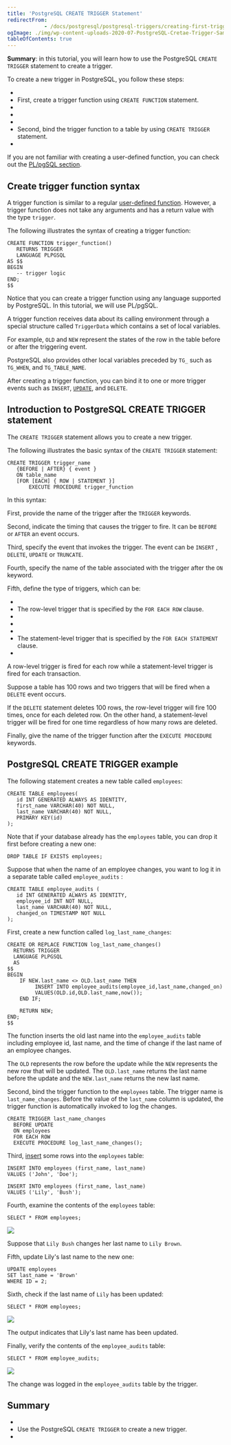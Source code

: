 ```yaml
---
title: 'PostgreSQL CREATE TRIGGER Statement'
redirectFrom: 
            - /docs/postgresql/postgresql-triggers/creating-first-trigger-postgresql/
ogImage: ./img/wp-content-uploads-2020-07-PostgreSQL-Cretae-Trigger-Sample-Table.png
tableOfContents: true
---
```



**Summary**: in this tutorial, you will learn how to use the PostgreSQL `CREATE TRIGGER` statement to create a trigger.





To create a new trigger in PostgreSQL, you follow these steps:





- 
- First, create a trigger function using `CREATE FUNCTION` statement.
- 
-
- 
- Second, bind the trigger function to a table by using `CREATE TRIGGER` statement.
- 





If you are not familiar with creating a user-defined function, you can check out the [PL/pgSQL section](https://www.postgresqltutorial.com/postgresql-stored-procedures/ "PostgreSQL Stored Procedures").





## Create trigger function syntax





A trigger function is similar to a regular [user-defined function](https://www.postgresqltutorial.com/postgresql-plpgsql/postgresql-create-function/). However, a trigger function does not take any arguments and has a return value with the type `trigger`.





The following illustrates the syntax of creating a trigger function:





```
CREATE FUNCTION trigger_function()
   RETURNS TRIGGER
   LANGUAGE PLPGSQL
AS $$
BEGIN
   -- trigger logic
END;
$$
```





Notice that you can create a trigger function using any language supported by PostgreSQL. In this tutorial, we will use PL/pgSQL.





A trigger function receives data about its calling environment through a special structure called `TriggerData` which contains a set of local variables.





For example, `OLD` and `NEW` represent the states of the row in the table before or after the triggering event.





PostgreSQL also provides other local variables preceded by `TG_` such as `TG_WHEN`, and `TG_TABLE_NAME`.





After creating a trigger function, you can bind it to one or more trigger events such as `INSERT`, [`UPDATE`](/docs/postgresql/postgresql-update), and `DELETE`.





## Introduction to PostgreSQL CREATE TRIGGER statement





The `CREATE TRIGGER` statement allows you to create a new trigger.





The following illustrates the basic syntax of the `CREATE TRIGGER` statement:





```
CREATE TRIGGER trigger_name
   {BEFORE | AFTER} { event }
   ON table_name
   [FOR [EACH] { ROW | STATEMENT }]
       EXECUTE PROCEDURE trigger_function
```





In this syntax:





First, provide the name of the trigger after the `TRIGGER` keywords.





Second, indicate the timing that causes the trigger to fire. It can be `BEFORE` or `AFTER` an event occurs.





Third, specify the event that invokes the trigger. The event can be `INSERT` , `DELETE`, `UPDATE` or `TRUNCATE`.





Fourth, specify the name of the table associated with the trigger after the `ON` keyword.





Fifth, define the type of triggers, which can be:





- 
- The row-level trigger that is specified by the `FOR EACH ROW` clause.
- 
-
- 
- The statement-level trigger that is specified by the `FOR EACH STATEMENT` clause.
- 





A row-level trigger is fired for each row while a statement-level trigger is fired for each transaction.





Suppose a table has 100 rows and two triggers that will be fired when a `DELETE` event occurs.





If the `DELETE` statement deletes 100 rows, the row-level trigger will fire 100 times, once for each deleted row. On the other hand, a statement-level trigger will be fired for one time regardless of how many rows are deleted.





Finally, give the name of the trigger function after the `EXECUTE PROCEDURE` keywords.





## PostgreSQL CREATE TRIGGER example





The following statement creates a new table called `employees`:





```
CREATE TABLE employees(
   id INT GENERATED ALWAYS AS IDENTITY,
   first_name VARCHAR(40) NOT NULL,
   last_name VARCHAR(40) NOT NULL,
   PRIMARY KEY(id)
);
```





Note that if your database already has the `employees` table, you can drop it first before creating a new one:





```
DROP TABLE IF EXISTS employees;
```





Suppose that when the name of an employee changes, you want to log it in a separate table called `employee_audits` :





```
CREATE TABLE employee_audits (
   id INT GENERATED ALWAYS AS IDENTITY,
   employee_id INT NOT NULL,
   last_name VARCHAR(40) NOT NULL,
   changed_on TIMESTAMP NOT NULL
);
```





First, create a new function called `log_last_name_changes`:





```
CREATE OR REPLACE FUNCTION log_last_name_changes()
  RETURNS TRIGGER
  LANGUAGE PLPGSQL
  AS
$$
BEGIN
	IF NEW.last_name <> OLD.last_name THEN
		 INSERT INTO employee_audits(employee_id,last_name,changed_on)
		 VALUES(OLD.id,OLD.last_name,now());
	END IF;

	RETURN NEW;
END;
$$
```





The function inserts the old last name into the `employee_audits` table including employee id, last name, and the time of change if the last name of an employee changes.





The `OLD` represents the row before the update while the `NEW` represents the new row that will be updated. The `OLD.last_name` returns the last name before the update and the `NEW.last_name` returns the new last name.





Second, bind the trigger function to the `employees` table. The trigger name is `last_name_changes`. Before the value of the `last_name` column is updated, the trigger function is automatically invoked to log the changes.





```
CREATE TRIGGER last_name_changes
  BEFORE UPDATE
  ON employees
  FOR EACH ROW
  EXECUTE PROCEDURE log_last_name_changes();
```





Third, [insert](/docs/postgresql/postgresql-insert) some rows into the `employees` table:





```
INSERT INTO employees (first_name, last_name)
VALUES ('John', 'Doe');

INSERT INTO employees (first_name, last_name)
VALUES ('Lily', 'Bush');
```





Fourth, examine the contents of the `employees` table:





```
SELECT * FROM employees;
```





![](./img/wp-content-uploads-2020-07-PostgreSQL-Cretae-Trigger-Sample-Table.png)





Suppose that `Lily Bush` changes her last name to `Lily Brown`.





Fifth, update Lily's last name to the new one:





```
UPDATE employees
SET last_name = 'Brown'
WHERE ID = 2;
```





Sixth, check if the last name of `Lily` has been updated:





```
SELECT * FROM employees;
```





![](./img/wp-content-uploads-2020-07-PostgreSQL-Cretae-Trigger-after-update.png)





The output indicates that Lily's last name has been updated.





Finally, verify the contents of the `employee_audits` table:





```
SELECT * FROM employee_audits;
```





![](./img/wp-content-uploads-2020-07-PostgreSQL-Cretae-Trigger-example.png)





The change was logged in the `employee_audits` table by the trigger.





## Summary





- 
- Use the PostgreSQL `CREATE TRIGGER` to create a new trigger.
- 


